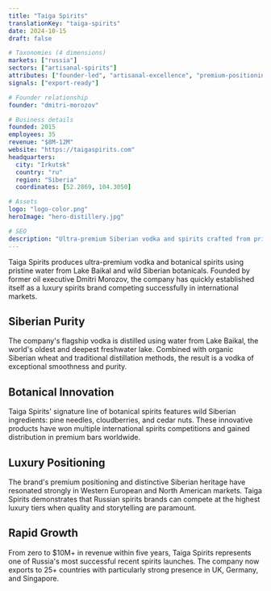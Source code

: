 ```yaml
---
title: "Taiga Spirits"
translationKey: "taiga-spirits"
date: 2024-10-15
draft: false

# Taxonomies (4 dimensions)
markets: ["russia"]
sectors: ["artisanal-spirits"]
attributes: ["founder-led", "artisanal-excellence", "premium-positioning", "innovation-leader"]
signals: ["export-ready"]

# Founder relationship
founder: "dmitri-morozov"

# Business details
founded: 2015
employees: 35
revenue: "$8M-12M"
website: "https://taigaspirits.com"
headquarters:
  city: "Irkutsk"
  country: "ru"
  region: "Siberia"
  coordinates: [52.2869, 104.3050]

# Assets
logo: "logo-color.png"
heroImage: "hero-distillery.jpg"

# SEO
description: "Ultra-premium Siberian vodka and spirits crafted from pristine Baikal water and Siberian botanicals"
---
```


Taiga Spirits produces ultra-premium vodka and botanical spirits using pristine water from Lake Baikal and wild Siberian botanicals. Founded by former oil executive Dmitri Morozov, the company has quickly established itself as a luxury spirits brand competing successfully in international markets.

## Siberian Purity

The company's flagship vodka is distilled using water from Lake Baikal, the world's oldest and deepest freshwater lake. Combined with organic Siberian wheat and traditional distillation methods, the result is a vodka of exceptional smoothness and purity.

## Botanical Innovation

Taiga Spirits' signature line of botanical spirits features wild Siberian ingredients: pine needles, cloudberries, and cedar nuts. These innovative products have won multiple international spirits competitions and gained distribution in premium bars worldwide.

## Luxury Positioning

The brand's premium positioning and distinctive Siberian heritage have resonated strongly in Western European and North American markets. Taiga Spirits demonstrates that Russian spirits brands can compete at the highest luxury tiers when quality and storytelling are paramount.

## Rapid Growth

From zero to $10M+ in revenue within five years, Taiga Spirits represents one of Russia's most successful recent spirits launches. The company now exports to 25+ countries with particularly strong presence in UK, Germany, and Singapore.
